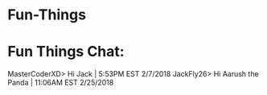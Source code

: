 # Fun-Things
# Fun Things Chat:
MasterCoderXD> Hi Jack | 5:53PM EST 2/7/2018
JackFly26> Hi Aarush the Panda | 11:06AM EST 2/25/2018
